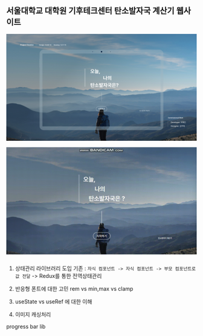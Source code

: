 ## 서울대학교 대학원 기후테크센터 탄소발자국 계산기 웹사이트
<img src="https://github.com/carbon-footprint-website/carbon-footprint-calculator/blob/main/img/introduction.jpg">

![Carbon Footprint Calculator](https://raw.githubusercontent.com/carbon-footprint-website/carbon-footprint-calculator/main/gif/carbon-footprint-calculator.gif)

### 

1. 상태관리 라이브러리 도입
기존 :  `자식 컴포넌트 -> 자식 컴포넌트 -> 부모 컴포넌트로 값 전달`
-> Redux를 통한 전역상태관리
  
3. 반응형 폰트에 대한 고민
   rem vs min,max vs clamp 

5. useState vs useRef 에 대한 이해
   
6. 이미지 캐싱처리  
   
progress bar lib 
